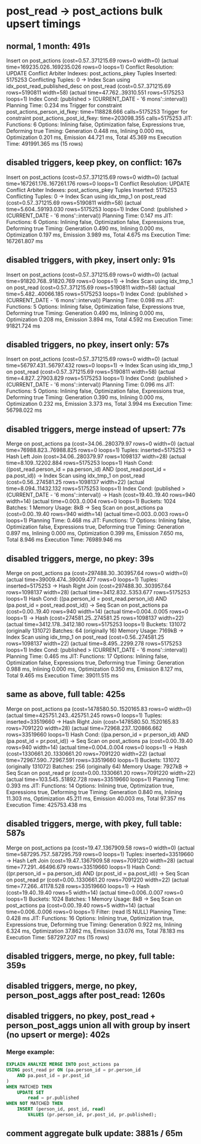 # post_read -> post_actions bulk upsert timings

## normal, 1 month: 491s

Insert on post_actions (cost=0.57..371215.69 rows=0 width=0) (actual time=169235.026..169235.026 rows=0 loops=1) Conflict Resolution: UPDATE Conflict Arbiter Indexes: post_actions_pkey Tuples Inserted: 5175253 Conflicting Tuples: 0 -> Index Scan using idx_post_read_published_desc on post_read (cost=0.57..371215.69 rows=5190811 width=58) (actual time=47.762..39310.551 rows=5175253 loops=1) Index Cond: (published > (CURRENT_DATE - '6 mons'::interval)) Planning Time: 0.234 ms Trigger for constraint post_actions_person_id_fkey: time=118828.666 calls=5175253 Trigger for constraint post_actions_post_id_fkey: time=203098.355 calls=5175253 JIT: Functions: 6 Options: Inlining false, Optimization false, Expressions true, Deforming true Timing: Generation 0.448 ms, Inlining 0.000 ms, Optimization 0.201 ms, Emission 44.721 ms, Total 45.369 ms Execution Time: 491991.365 ms (15 rows)

## disabled triggers, keep pkey, on conflict: 167s

Insert on post_actions (cost=0.57..371215.69 rows=0 width=0) (actual time=167261.176..167261.176 rows=0 loops=1) Conflict Resolution: UPDATE Conflict Arbiter Indexes: post_actions_pkey Tuples Inserted: 5175253 Conflicting Tuples: 0 -> Index Scan using idx_tmp_1 on post_read (cost=0.57..371215.69 rows=5190811 width=58) (actual time=5.604..59193.030 rows=5175253 loops=1) Index Cond: (published > (CURRENT_DATE - '6 mons'::interval)) Planning Time: 0.147 ms JIT: Functions: 6 Options: Inlining false, Optimization false, Expressions true, Deforming true Timing: Generation 0.490 ms, Inlining 0.000 ms, Optimization 0.197 ms, Emission 3.989 ms, Total 4.675 ms Execution Time: 167261.807 ms

## disabled triggers, with pkey, insert only: 91s

Insert on post_actions (cost=0.57..371215.69 rows=0 width=0) (actual time=91820.768..91820.769 rows=0 loops=1) -> Index Scan using idx_tmp_1 on post_read (cost=0.57..371215.69 rows=5190811 width=58) (actual time=5.482..40066.185 rows=5175253 loops=1) Index Cond: (published > (CURRENT_DATE - '6 mons'::interval)) Planning Time: 0.098 ms JIT: Functions: 5 Options: Inlining false, Optimization false, Expressions true, Deforming true Timing: Generation 0.490 ms, Inlining 0.000 ms, Optimization 0.208 ms, Emission 3.894 ms, Total 4.592 ms Execution Time: 91821.724 ms

## disabled triggers, no pkey, insert only: 57s

Insert on post_actions (cost=0.57..371215.69 rows=0 width=0) (actual time=56797.431..56797.432 rows=0 loops=1) -> Index Scan using idx_tmp_1 on post_read (cost=0.57..371215.69 rows=5190811 width=58) (actual time=4.827..27903.829 rows=5175253 loops=1) Index Cond: (published > (CURRENT_DATE - '6 mons'::interval)) Planning Time: 0.096 ms JIT: Functions: 5 Options: Inlining false, Optimization false, Expressions true, Deforming true Timing: Generation 0.390 ms, Inlining 0.000 ms, Optimization 0.232 ms, Emission 3.373 ms, Total 3.994 ms Execution Time: 56798.022 ms

## disabled triggers, merge instead of upsert: 77s

Merge on post_actions pa (cost=34.06..280379.97 rows=0 width=0) (actual time=76988.823..76988.825 rows=0 loops=1) Tuples: inserted=5175253 -> Hash Left Join (cost=34.06..280379.97 rows=1098137 width=28) (actual time=8.109..12202.884 rows=5175253 loops=1) Hash Cond: ((post_read.person_id = pa.person_id) AND (post_read.post_id = pa.post_id)) -> Index Scan using idx_tmp_1 on post_read (cost=0.56..274581.25 rows=1098137 width=22) (actual time=8.094..11432.132 rows=5175253 loops=1) Index Cond: (published > (CURRENT_DATE - '6 mons'::interval)) -> Hash (cost=19.40..19.40 rows=940 width=14) (actual time=0.003..0.004 rows=0 loops=1) Buckets: 1024 Batches: 1 Memory Usage: 8kB -> Seq Scan on post_actions pa (cost=0.00..19.40 rows=940 width=14) (actual time=0.003..0.003 rows=0 loops=1) Planning Time: 0.468 ms JIT: Functions: 17 Options: Inlining false, Optimization false, Expressions true, Deforming true Timing: Generation 0.897 ms, Inlining 0.000 ms, Optimization 0.399 ms, Emission 7.650 ms, Total 8.946 ms Execution Time: 76989.946 ms

## disabled triggers, merge, no pkey: 39s

Merge on post_actions pa (cost=297488.30..303957.64 rows=0 width=0) (actual time=39009.474..39009.477 rows=0 loops=1) Tuples: inserted=5175253 -> Hash Right Join (cost=297488.30..303957.64 rows=1098137 width=28) (actual time=3412.832..5353.677 rows=5175253 loops=1) Hash Cond: ((pa.person_id = post_read.person_id) AND (pa.post_id = post_read.post_id)) -> Seq Scan on post_actions pa (cost=0.00..19.40 rows=940 width=14) (actual time=0.004..0.005 rows=0 loops=1) -> Hash (cost=274581.25..274581.25 rows=1098137 width=22) (actual time=3412.178..3412.180 rows=5175253 loops=1) Buckets: 131072 (originally 131072) Batches: 64 (originally 16) Memory Usage: 7169kB -> Index Scan using idx_tmp_1 on post_read (cost=0.56..274581.25 rows=1098137 width=22) (actual time=8.495..2299.278 rows=5175253 loops=1) Index Cond: (published > (CURRENT_DATE - '6 mons'::interval)) Planning Time: 0.465 ms JIT: Functions: 17 Options: Inlining false, Optimization false, Expressions true, Deforming true Timing: Generation 0.988 ms, Inlining 0.000 ms, Optimization 0.350 ms, Emission 8.127 ms, Total 9.465 ms Execution Time: 39011.515 ms

## same as above, full table: 425s

Merge on post_actions pa (cost=1478580.50..1520165.83 rows=0 width=0) (actual time=425751.243..425751.245 rows=0 loops=1) Tuples: inserted=33519660 -> Hash Right Join (cost=1478580.50..1520165.83 rows=7091220 width=28) (actual time=72968.237..120866.662 rows=33519660 loops=1) Hash Cond: ((pa.person_id = pr.person_id) AND (pa.post_id = pr.post_id)) -> Seq Scan on post_actions pa (cost=0.00..19.40 rows=940 width=14) (actual time=0.004..0.004 rows=0 loops=1) -> Hash (cost=1330661.20..1330661.20 rows=7091220 width=22) (actual time=72967.590..72967.591 rows=33519660 loops=1) Buckets: 131072 (originally 131072) Batches: 256 (originally 64) Memory Usage: 7927kB -> Seq Scan on post_read pr (cost=0.00..1330661.20 rows=7091220 width=22) (actual time=103.545..51892.728 rows=33519660 loops=1) Planning Time: 0.393 ms JIT: Functions: 14 Options: Inlining true, Optimization true, Expressions true, Deforming true Timing: Generation 0.840 ms, Inlining 11.303 ms, Optimization 45.211 ms, Emission 40.003 ms, Total 97.357 ms Execution Time: 425753.438 ms

## disabled triggers, merge, with pkey, full table: 587s

Merge on post_actions pa (cost=19.47..1367909.58 rows=0 width=0) (actual time=587295.757..587295.759 rows=0 loops=1) Tuples: inserted=33519660 -> Hash Left Join (cost=19.47..1367909.58 rows=7091220 width=28) (actual time=77.291..46496.679 rows=33519660 loops=1) Hash Cond: ((pr.person_id = pa.person_id) AND (pr.post_id = pa.post_id)) -> Seq Scan on post_read pr (cost=0.00..1330661.20 rows=7091220 width=22) (actual time=77.266..41178.528 rows=33519660 loops=1) -> Hash (cost=19.40..19.40 rows=5 width=14) (actual time=0.006..0.007 rows=0 loops=1) Buckets: 1024 Batches: 1 Memory Usage: 8kB -> Seq Scan on post_actions pa (cost=0.00..19.40 rows=5 width=14) (actual time=0.006..0.006 rows=0 loops=1) Filter: (read IS NULL) Planning Time: 0.428 ms JIT: Functions: 16 Options: Inlining true, Optimization true, Expressions true, Deforming true Timing: Generation 0.922 ms, Inlining 6.324 ms, Optimization 37.862 ms, Emission 33.076 ms, Total 78.183 ms Execution Time: 587297.207 ms (15 rows)

## disabled triggers, merge, no pkey, full table: 359s

## disabled triggers, merge, no pkey, person_post_aggs after post_read: 1260s

## disabled triggers, no pkey, post_read + person_post_aggs union all with group by insert (no upsert or merge): 402s

### Merge example:

```sql
EXPLAIN ANALYZE MERGE INTO post_actions pa
USING post_read pr ON (pa.person_id = pr.person_id
    AND pa.post_id = pr.post_id
)
WHEN MATCHED THEN
    UPDATE SET
        read = pr.published
WHEN NOT MATCHED THEN
    INSERT (person_id, post_id, read)
        VALUES (pr.person_id, pr.post_id, pr.published);
```

## comment aggregate bulk update: 3881s / 65m
